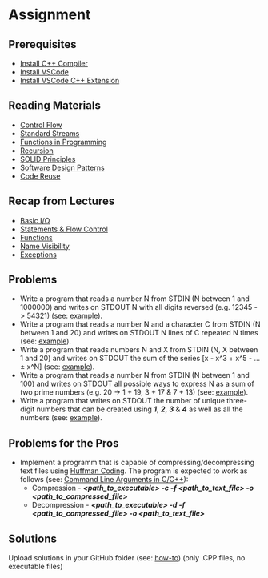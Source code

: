# Assignment

## Prerequisites
- [Install C++ Compiler](https://code.visualstudio.com/docs/languages/cpp#_install-a-compiler)
- [Install VSCode](https://code.visualstudio.com/download)
- [Install VSCode C++ Extension](https://code.visualstudio.com/docs/languages/cpp#_install-the-extension)

## Reading Materials
- [Control Flow](https://en.wikipedia.org/wiki/Control_flow)
- [Standard Streams](https://en.wikipedia.org/wiki/Standard_streams)
- [Functions in Programming](https://www.cs.utah.edu/~germain/PPS/Topics/functions.html)
- [Recursion](https://en.wikipedia.org/wiki/Recursion_(computer_science))
- [SOLID Principles](https://en.wikipedia.org/wiki/SOLID)
- [Software Design Patterns](https://en.wikipedia.org/wiki/Software_design_pattern)
- [Code Reuse](https://en.wikipedia.org/wiki/Code_reuse)

## Recap from Lectures
- [Basic I/O](https://www.cplusplus.com/doc/tutorial/basic_io/)
- [Statements & Flow Control](https://www.cplusplus.com/doc/tutorial/control/)
- [Functions](https://www.cplusplus.com/doc/tutorial/functions/)
- [Name Visibility](https://www.cplusplus.com/doc/tutorial/namespaces/)
- [Exceptions](https://www.cplusplus.com/doc/tutorial/exceptions/)

## Problems
- Write a program that reads a number N from STDIN (N between 1 and 1000000) and writes on STDOUT N with all digits reversed (e.g. 12345 -> 54321) (see: [example](https://github.com/triffon/ip-2021-22/blob/master/exercises/7/Week-3/Examples/ReverseNumberExample.cpp)).
- Write a program that reads a number N and a character C from STDIN (N between 1 and 20) and writes on STDOUT N lines of C repeated N times (see: [example](https://github.com/triffon/ip-2021-22/blob/master/exercises/7/Week-3/Examples/ASCIISquareExample.cpp)).
- Write a program that reads numbers N and X from STDIN (N, X between 1 and 20) and writes on STDOUT the sum of the series [x - x^3 + x^5 - ... ± x^N] (see: [example](https://github.com/triffon/ip-2021-22/blob/master/exercises/7/Week-3/Examples/PolinomExample.cpp)).
- Write a program that reads a number N from STDIN (N between 1 and 100) and writes on STDOUT all possible ways to express N as a sum of two prime numbers (e.g. 20 -> 1 + 19, 3 + 17 & 7 + 13) (see: [example](https://github.com/triffon/ip-2021-22/blob/master/exercises/7/Week-3/Examples/SumOfTwoPrimesExample.cpp)).
- Write a program that writes on STDOUT the number of unique three-digit numbers that can be created using **_1_**, **_2_**, **_3_** & **_4_** as well as all the numbers (see: [example](https://github.com/triffon/ip-2021-22/blob/master/exercises/7/Week-3/Examples/AllNumbersExample.cpp)).

## Problems for the Pros
- Implement a programm that is capable of compressing/decompressing text files using [Huffman Coding](https://en.wikipedia.org/wiki/Huffman_coding). The program is expected to work as follows (see: [Command Line Arguments in C/C++](https://www.geeksforgeeks.org/command-line-arguments-in-c-cpp/)):
    - Compression - _**<path_to_executable> -c -f <path_to_text_file> -o <path_to_compressed_file>**_
    - Decompression - _**<path_to_executable> -d -f <path_to_compressed_file> -o <path_to_text_file>**_

## Solutions
Upload solutions in your GitHub folder (see: [how-to](https://www.atlassian.com/git/tutorials/saving-changes/git-commit)) (only .CPP files, no executable files)
